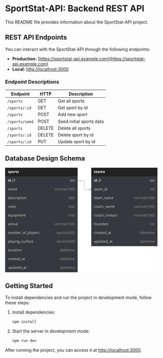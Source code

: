 # SportStat-API: Backend REST API

This README file provides information about the SportStat-API project.

## REST API Endpoints

You can interact with the SportStat-API through the following endpoints:

- **Production:** [https://sportstat-api.example.com](https://sportstat-api.example.com)
- **Local:** [http://localhost:3000](http://localhost:3000)

### Endpoint Descriptions

| Endpoint       | HTTP   | Description              |
| -------------- | ------ | ------------------------ |
| `/sports`      | GET    | Get all sports           |
| `/sports/:id`  | GET    | Get sport by id          |
| `/sports`      | POST   | Add new sport            |
| `/sports/seed` | POST   | Seed initial sports data |
| `/sports`      | DELETE | Delete all sports        |
| `/sports/:id`  | DELETE | Delete sport by id       |
| `/sports/:id`  | PUT    | Update sport by id       |

## Database Design Schema

![ERD](./assets/sportstat-erd.svg)

## Getting Started

To install dependencies and run the project in development mode, follow these steps:

1. Install dependencies:

   ```sh
   npm install
   ```

2. Start the server in development mode:
   ```sh
   npm run dev
   ```

After running the project, you can access it at [http://localhost:3000](http://localhost:3000).
